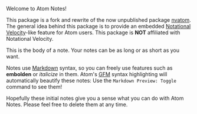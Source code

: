 Welcome to Atom Notes!

This package is a fork and rewrite of the now unpublished package [nvatom][nvatom]. The general
idea behind this package is to provide an embedded [Notational Velocity][nv]-like feature for Atom
users. This package is **NOT** affiliated with Notational Velocity.

This is the body of a note. Your notes can be as long or as short as you want.

Notes use [Markdown][md] syntax, so you can freely use features such as **embolden** or *italicize*
in them. Atom's [GFM][gfm] syntax highlighting will automatically beautify these notes: Use the
`Markdown Preview: Toggle` command to see them!

Hopefully these initial notes give you a sense what you can do with Atom Notes. Please feel free to
delete them at any time.

[nvatom]: https://github.com/seongjaelee/nvatom
[nv]: http://notational.net/
[md]: http://daringfireball.net/projects/markdown/
[gfm]: https://help.github.com/articles/github-flavored-markdown/
